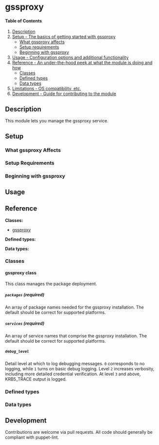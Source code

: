 <!--
This file is part of the doubledog-gssproxy Puppet module.
Copyright 2022 John Florian <jflorian@doubledog.org>
SPDX-License-Identifier: GPL-3.0-or-later
-->

# gssproxy

#### Table of Contents

1. [Description](#description)
1. [Setup - The basics of getting started with gssproxy](#setup)
    * [What gssproxy affects](#what-gssproxy-affects)
    * [Setup requirements](#setup-requirements)
    * [Beginning with gssproxy](#beginning-with-gssproxy)
1. [Usage - Configuration options and additional functionality](#usage)
1. [Reference - An under-the-hood peek at what the module is doing and how](#reference)
    * [Classes](#classes)
    * [Defined types](#defined-types)
    * [Data types](#data-types)
1. [Limitations - OS compatibility, etc.](#limitations)
1. [Development - Guide for contributing to the module](#development)

## Description

This module lets you manage the gssproxy service.

## Setup

### What gssproxy Affects

### Setup Requirements

### Beginning with gssproxy

## Usage

## Reference

**Classes:**

* [gssproxy](#gssproxy-class)

**Defined types:**


**Data types:**



### Classes

#### gssproxy class

This class manages the package deployment.

##### `packages` (required)
An array of package names needed for the gssproxy installation.  The default should be correct for supported platforms.

##### `services` (required)
An array of service names that comprise the gssproxy installation.  The default should be correct for supported platforms.

##### `debug_level`
Detail level at which to log debugging messages.  `0` corresponds to no logging, while `1` turns on basic debug logging.  Level `2` increases verbosity, including more detailed credential verification.  At level `3` and above, KRB5_TRACE output is logged.


### Defined types



### Data types



## Development

Contributions are welcome via pull requests.  All code should generally be compliant with puppet-lint.
